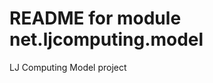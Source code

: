 README for module net.ljcomputing.model
=======================================

LJ Computing Model project
